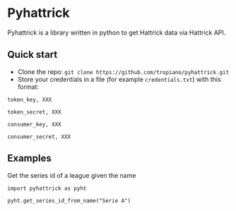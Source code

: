 # Pyhattrick
Pyhattrick is a library written in python to get Hattrick data via Hattrick API. 

## Quick start

- Clone the repo: `git clone https://github.com/tropiano/pyhattrick.git`
- Store your credentials in a file (for example `credentials.txt`) with this format: 

`token_key, XXX`

`token_secret, XXX`

`consumer_key, XXX`

`consumer_secret, XXX`
 

## Examples
Get the series id of a league given the name 

`import pyhattrick as pyht`
	
`pyht.get_series_id_from_name("Serie A")`